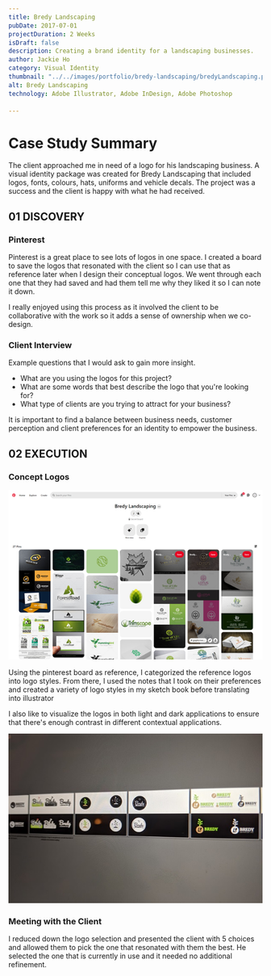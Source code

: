 ```yaml
---
title: Bredy Landscaping
pubDate: 2017-07-01
projectDuration: 2 Weeks
isDraft: false
description: Creating a brand identity for a landscaping businesses.
author: Jackie Ho
category: Visual Identity
thumbnail: "../../images/portfolio/bredy-landscaping/bredyLandscaping.png"
alt: Bredy Landscaping
technology: Adobe Illustrator, Adobe InDesign, Adobe Photoshop

---
```

 
# Case Study Summary
The client approached me in need of a logo for his landscaping business. A visual identity package was created for Bredy Landscaping that included logos, fonts, colours, hats, uniforms and vehicle decals. The project was a success and the client is happy with what he had received.

## 01 DISCOVERY

### Pinterest
Pinterest is a great place to see lots of logos in one space. I created a board to save the logos that resonated with the client so I can use that as reference later when I design their conceptual logos. We went through each one that they had saved and had them tell me why they liked it so I can note it down.

I really enjoyed using this process as it involved the client to be collaborative with the work so it adds a sense of ownership when we co-design.

### Client Interview

Example questions that I would ask to gain more insight. 
- What are you using the logos for this project?
- What are some words that best describe the logo that you're looking for?
- What type of clients are you trying to attract for your business?

It is important to find a balance between business needs, customer perception and client preferences for an identity to empower the business. 

## 02 EXECUTION

### Concept Logos
<div align="center">
<img src="/src/images/portfolio/bredy-landscaping/BredyLandscaping-Pinterest.png" alt="Four Seasons RV Rentals">
</div>

Using the pinterest board as reference, I categorized the reference logos into logo styles. From there, I used the notes that I took on their preferences and created a variety of logo styles in my sketch book before translating into illustrator

I also like to visualize the logos in both light and dark applications to ensure that there's enough contrast in different contextual applications.

<div align="center">
<img src="/src/images/portfolio/bredy-landscaping/BredyLandscaping-Concepts.jpg" alt="Four Seasons RV Rentals">
</div>

### Meeting with the Client
I reduced down the logo selection and presented the client with 5 choices and allowed them to pick the one that resonated with them the best. He selected the one that is currently in use and it needed no additional refinement.







